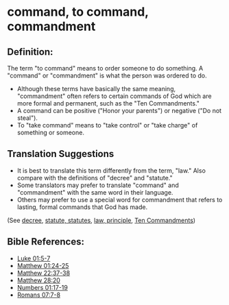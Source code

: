 # command, to command, commandment #

## Definition: ##

The term "to command" means to order someone to do something. A "command" or "commandment" is what the person was ordered to do.

* Although these terms have basically the same meaning, "commandment" often refers to certain commands of God which are more formal and permanent, such as the "Ten Commandments."
* A command can be positive ("Honor your parents") or negative ("Do not steal").
* To "take command" means to "take control" or "take charge" of something or someone.

## Translation Suggestions ##

* It is best to translate this term differently from the term, "law." Also compare with the definitions of "decree" and "statute."
* Some translators may prefer to translate "command" and "commandment" with the same word in their language.
* Others may prefer to use a special word for commandment that refers to lasting, formal commands that God has made.

(See [decree](../other/decree.md), [statute, statutes](../other/statute.md), [law, principle](../other/law.md), [Ten Commandments](../other/tencommandments.md))

## Bible References: ##

* [Luke 01:5-7](https://door43.org/en/bible/notes/luk/01/05)
* [Matthew 01:24-25](https://door43.org/en/bible/notes/mat/01/24)
* [Matthew 22:37-38](https://door43.org/en/bible/notes/mat/22/37)
* [Matthew 28:20](https://door43.org/en/bible/notes/mat/28/20)
* [Numbers 01:17-19](https://door43.org/en/bible/notes/num/01/17)
* [Romans 07:7-8](https://door43.org/en/bible/notes/rom/07/07)

